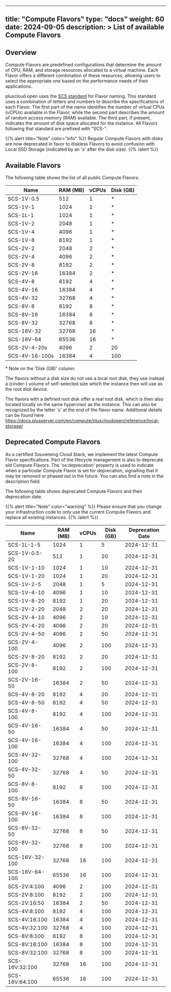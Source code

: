 
---
title: "Compute Flavors"
type: "docs"
weight: 60
date: 2024-09-05
description: >
  List of available Compute Flavors
---

## Overview

Compute Flavors are predefined configurations that determine the amount of CPU, RAM, and storage
resources allocated to a virtual machine. Each Flavor offers a different combination of these resources,
allowing users to select the appropriate one based on the performance needs of their applications.

pluscloud open uses the [SCS standard](https://github.com/SovereignCloudStack/standards) for Flavor naming.
This standard uses a combination of letters and numbers to describe the specifications of each Flavor.
The first part of the name identifies the number of virtual CPUs (vCPUs) available in the Flavor, while the second part describes the amount of random access memory (RAM) available.
The third part, if present, indicates the amount of disk space allocated for the instance.
All Flavors following that standard are prefixed with "SCS-".


{{% alert title="Note" color="info" %}}
Regular Compute Flavors with disks are now deprecated in favor to diskless Flavors to avoid confusion with Local SSD Storage (indicated by an 's' after the disk size).
{{% /alert %}}

## Available Flavors

The following table shows the list of all public Compute Flavors:

| Name           | RAM (MB) | vCPUs | Disk (GB) |
|----------------|----------|-------|-----------|
| SCS-1V-0.5 | 512 | 1 | * |
| SCS-1V-1 | 1024 | 1 | * |
| SCS-1L-1 | 1024 | 1 | * |
| SCS-1V-2 | 2048 | 1 | * |
| SCS-1V-4 | 4096 | 1 | * |
| SCS-1V-8 | 8192 | 1 | * |
| SCS-2V-2 | 2048 | 2 | * |
| SCS-2V-4 | 4096 | 2 | * |
| SCS-2V-8 | 8192 | 2 | * |
| SCS-2V-16 | 16384 | 2 | * |
| SCS-4V-8 | 8192 | 4 | * |
| SCS-4V-16 | 16384 | 4 | * |
| SCS-4V-32 | 32768 | 4 | * |
| SCS-8V-8 | 8192 | 8 | * |
| SCS-8V-16 | 16384 | 8 | * |
| SCS-8V-32 | 32768 | 8 | * |
| SCS-16V-32 | 32768 | 16 | * |
| SCS-16V-64 | 65536 | 16 | * |
| SCS-2V-4-20s | 4096 | 2 | 20 |
| SCS-4V-16-100s | 16384 | 4 | 100 |

\* Note on the 'Disk (GB)' column:

The flavors without a disk size do not use a local root disk, they use instead a (cinder-) volume of self-selected size which the instance then will use as the root disk device.

The flavors with a defined root disk offer a real root disk, which is then also located locally on the same hypervisor as the instance. This can also be recognized by the
letter 's' at the end of the flavor name. Additional details can be found here https://docs.plusserver.com/en/compute/pluscloudopen/reference/local-storage/

## Deprecated Compute Flavors

As a certified Souvereing Cloud Stack, we implement the latest Compute Flavor specifications.
Part of the lifecycle management is also to deprecate old Compute Flavors. The 'os:deprecation' property is used to indicate when a
particular Compute Flavor is set for deprecation, signalling that it may be removed or phased out in the future.
You can also find a note in the description field.

The following table shows deprecated Compute Flavors and their deprecation date.


{{% alert title="Note" color="warning" %}}
Please ensure that you change your infrastruction code to only use the current Compute Flavors and replace all existing instances.
{{% /alert %}}

| Name           | RAM (MB) | vCPUs | Disk (GB) | Deprecation Date |
|----------------|----------|-------|-----------|------------------|
| SCS-1L-1-5 | 1024 | 1 | 5 | 2024-12-31 |
| SCS-1V-0.5-20 | 512 | 1 | 20 | 2024-12-31 |
| SCS-1V-1-10 | 1024 | 1 | 10 | 2024-12-31 |
| SCS-1V-1-20 | 1024 | 1 | 20 | 2024-12-31 |
| SCS-1V-2-5 | 2048 | 1 | 5 | 2024-12-31 |
| SCS-1V-4-10 | 4096 | 1 | 10 | 2024-12-31 |
| SCS-1V-8-20 | 8192 | 1 | 20 | 2024-12-31 |
| SCS-2V-2-20 | 2048 | 2 | 20 | 2024-12-31 |
| SCS-2V-4-10 | 4096 | 2 | 10 | 2024-12-31 |
| SCS-2V-4-20 | 4096 | 2 | 20 | 2024-12-31 |
| SCS-2V-4-50 | 4096 | 2 | 50 | 2024-12-31 |
| SCS-2V-4-100 | 4096 | 2 | 100 | 2024-12-31 |
| SCS-2V-8-20 | 8192 | 2 | 20 | 2024-12-31 |
| SCS-2V-8-100 | 8192 | 2 | 100 | 2024-12-31 |
| SCS-2V-16-50 | 16384 | 2 | 50 | 2024-12-31 |
| SCS-4V-8-20 | 8192 | 4 | 20 | 2024-12-31 |
| SCS-4V-8-50 | 8192 | 4 | 50 | 2024-12-31 |
| SCS-4V-8-100 | 8192 | 4 | 100 | 2024-12-31 |
| SCS-4V-16-50 | 16384 | 4 | 50 | 2024-12-31 |
| SCS-4V-16-100 | 16384 | 4 | 100 | 2024-12-31 |
| SCS-4V-32-100 | 32768 | 4 | 100 | 2024-12-31 |
| SCS-4V-32-50 | 32768 | 4 | 50 | 2024-12-31 |
| SCS-8V-8-100 | 8192 | 8 | 100 | 2024-12-31 |
| SCS-8V-16-50 | 16384 | 8 | 50 | 2024-12-31 |
| SCS-8V-16-100 | 16384 | 8 | 100 | 2024-12-31 |
| SCS-8V-32-50 | 32768 | 8 | 50 | 2024-12-31 |
| SCS-8V-32-100 | 32768 | 8 | 100 | 2024-12-31 |
| SCS-16V-32-100 | 32768 | 16 | 100 | 2024-12-31 |
| SCS-16V-64-100 | 65536 | 16 | 100 | 2024-12-31 |
| SCS-2V:4:100 | 4096 | 2 | 100 | 2024-12-31 |
| SCS-2V:8:100 | 8192 | 2 | 100 | 2024-12-31 |
| SCS-2V:16:50 | 16384 | 2 | 50 | 2024-12-31 |
| SCS-4V:8:100 | 8192 | 4 | 100 | 2024-12-31 |
| SCS-4V:16:100 | 16384 | 4 | 100 | 2024-12-31 |
| SCS-4V:32:100 | 32768 | 4 | 100 | 2024-12-31 |
| SCS-8V:8:100 | 8192 | 8 | 100 | 2024-12-31 |
| SCS-8V:16:100 | 16384 | 8 | 100 | 2024-12-31 |
| SCS-8V:32:100 | 32768 | 8 | 100 | 2024-12-31 |
| SCS-16V:32:100 | 32768 | 16 | 100 | 2024-12-31 |
| SCS-16V:64:100 | 65536 | 16 | 100 | 2024-12-31 |
